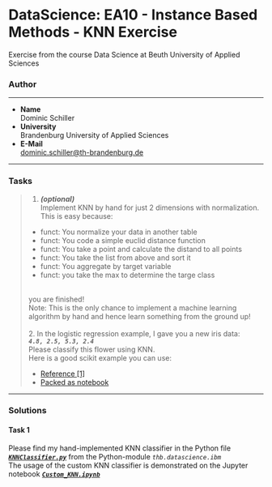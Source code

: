 # DataScience: EA10 - Instance Based Methods - KNN Exercise
Exercise from the course Data Science at Beuth University of Applied Sciences

### Author
 -----------
* **Name**<br />Dominic Schiller<br />
* **University**<br />Brandenburg University of Applied Sciences<br />
* **E-Mail**<br />dominic.schiller@th-brandenburg.de

---------
### Tasks
> 1. ***(optional)***<br />
> Implement KNN by hand for just 2 dimensions with normalization.<br />
> This is easy because:<br />
>   *  funct: You normalize your data in another table
>  *  funct: You code a simple euclid distance function
>  *  funct: You take a point and calculate the distand to all points
>  *  funct: You take the list from above and sort it
>  *  funct: You aggregate by target variable
>  *  funct: you take the max to determine the targe class<br /><br />
>  
>  you are finished!<br />
>  Note: This is the only chance to implement a machine learning algorithm by hand and hence learn something from the ground up!<br /><br />
>  2. In the logistic regression example, I gave you a new iris data:<br />
>  ***`4.8, 2.5, 5.3, 2.4`***<br />
>  Please classify this flower using KNN.
>  <br /> Here is a good scikit example you can use:
>  
>  *  [Reference [1]](https://www.python-course.eu/k_nearest_neighbor_classifier.php)
>  *  [Packed as notebook](https://drive.google.com/open?id=1DnD_RRAZuanLlJSCmJjRbGtuloZVOirX)

-----
### Solutions
#### Task 1
Please find my hand-implemented KNN classifier in the Python file [***`KNNClassifier.py`***](https://github.com/dominicSchiller/DataScience_EA10_InstanceBasedMethods_KNN/blob/develop/thb/datascience/ibm/KNNClassifier.py) from the Python-module *`thb.datascience.ibm`*<br />
The usage of the custom KNN classifier is demonstrated on the Jupyter notebook [***`Custom_KNN.ipynb`***](https://github.com/dominicSchiller/DataScience_EA10_InstanceBasedMethods_KNN/blob/develop/Custom_KNN.ipynb)